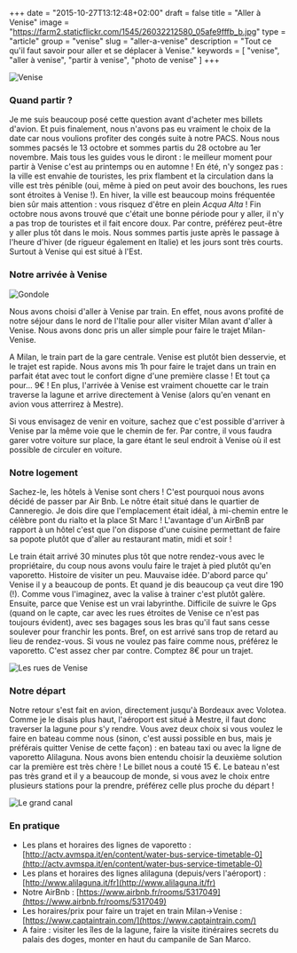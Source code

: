 +++
date = "2015-10-27T13:12:48+02:00"
draft = false
title = "Aller à Venise"
image = "https://farm2.staticflickr.com/1545/26032212580_05afe9fffb_b.jpg"
type = "article"
group = "venise"
slug = "aller-a-venise"
description = "Tout ce qu'il faut savoir pour aller et se déplacer à Venise."
keywords = [
	"venise",
	"aller à venise",
	"partir à venise",
	"photo de venise"
	]
+++

![Venise](https://farm2.staticflickr.com/1545/26032212580_05afe9fffb_b.jpg)

### Quand partir ?
Je me suis beaucoup posé cette question avant d'acheter mes billets d'avion. Et puis finalement, nous n'avons pas eu vraiment le choix de la date car nous voulions profiter des congés suite à notre PACS. Nous nous sommes pacsés le 13 octobre et sommes partis du 28 octobre au 1er novembre. Mais tous les guides vous le diront :
le meilleur moment pour partir à Venise c'est au printemps ou en automne ! En été, n'y songez pas : la ville est envahie de touristes, les prix flambent et la circulation dans la ville est très pénible (oui, même à pied on peut avoir des bouchons, les rues sont étroites à Venise !). En hiver, la ville est beaucoup moins fréquentée bien sûr mais attention :
vous risquez d'être en plein _Acqua Alta_ ! Fin octobre nous avons trouvé que c'était une bonne période pour y aller, il n'y a pas trop de touristes et il fait encore doux. Par contre, préférez peut-être y aller plus tôt dans le mois. Nous sommes partis juste après le passage à l'heure d'hiver (de rigueur également en Italie) et les jours sont très courts.
Surtout à Venise qui est situé à l'Est.

### Notre arrivée à Venise

![Gondole](https://farm6.staticflickr.com/5780/23108881660_0092c9c58d_b.jpg)

Nous avons choisi d'aller à Venise par train. En effet, nous avons profité de notre séjour dans le nord de l'Italie pour aller visiter Milan avant d'aller
à Venise. Nous avons donc pris un aller simple pour faire le trajet Milan-Venise.

A Milan, le train part de la gare centrale. Venise est plutôt bien desservie, et le trajet est rapide. Nous avons mis 1h pour faire le trajet dans un train en parfait état avec tout le confort digne d'une première classe ! Et tout ça pour... 9€ ! En plus, l'arrivée à Venise est vraiment chouette car le train traverse la lagune
et arrive directement à Venise (alors qu'en venant en avion vous atterrirez à Mestre).

Si vous envisagez de venir en voiture, sachez que c'est possible d'arriver à Venise par la même voie que le chemin de fer. Par contre, il vous faudra garer votre voiture sur place,
la gare étant le seul endroit à Venise où il est possible de circuler en voiture.


### Notre logement
Sachez-le, les hôtels à Venise sont chers ! C'est pourquoi nous avons décidé de passer par Air Bnb.
Le nôtre était situé dans le quartier de Canneregio. Je dois dire que l'emplacement était idéal, à mi-chemin entre le célèbre pont du rialto et la place St Marc ! L'avantage d'un AirBnB par rapport à un hôtel c'est que l'on dispose d'une cuisine permettant de faire sa popote plutôt que d'aller au restaurant matin, midi et soir !


Le train était arrivé 30 minutes plus tôt que notre rendez-vous avec le propriétaire, du coup nous avons voulu faire le trajet à pied plutôt qu'en vaporetto. Histoire de visiter un peu. Mauvaise idée. D'abord parce qu' Venise il y a beaucoup de ponts. Et quand je dis beaucoup ça veut dire 190 (!). Comme vous l'imaginez, avec la valise à trainer c'est plutôt galère.
Ensuite, parce que Venise est un vrai labyrinthe. Difficile de suivre le Gps (quand on le capte, car avec les rues étroites de Venise ce n'est pas toujours évident), avec ses bagages sous les bras qu'il faut sans cesse soulever pour franchir les ponts.
Bref, on est arrivé sans trop de retard au lieu de rendez-vous.
Si vous ne voulez pas faire comme nous, préférez le vaporetto. C'est assez cher par contre. Comptez 8€ pour un trajet.

![Les rues de Venise](https://farm1.staticflickr.com/706/23086980109_55074932c7_b.jpg)


### Notre départ
Notre retour s'est fait en avion, directement jusqu'à Bordeaux avec Volotea. Comme je le disais plus haut, l'aéroport est situé à Mestre, il faut donc traverser la lagune pour s'y rendre. Vous avez deux choix si vous voulez le faire en bateau comme nous (sinon, c'est aussi possible en bus, mais je préférais quitter Venise de cette façon) : en bateau taxi ou avec la ligne de vaporetto Alilaguna.
Nous avons bien entendu choisir la deuxième solution car la première est très chère ! Le billet nous a couté 15 €.
Le bateau n'est pas très grand et il y a beaucoup de monde, si vous avez le choix entre plusieurs stations pour la prendre, préférez celle plus proche du départ !

![Le grand canal](https://farm6.staticflickr.com/5808/22770242163_8516ac7eb8_b.jpg)

### En pratique
* Les plans et horaires des lignes de vaporetto : [http://actv.avmspa.it/en/content/water-bus-service-timetable-0](http://actv.avmspa.it/en/content/water-bus-service-timetable-0)
* Les plans et horaires des lignes alilaguna (depuis/vers l'aéroport) : [http://www.alilaguna.it/fr](http://www.alilaguna.it/fr)
* Notre AirBnb : [https://www.airbnb.fr/rooms/5317049](https://www.airbnb.fr/rooms/5317049)
* Les horaires/prix pour faire un trajet en train Milan->Venise : [https://www.captaintrain.com/](https://www.captaintrain.com/)
* A faire : visiter les îles de la lagune, faire la visite itinéraires secrets du palais des doges, monter en haut du campanile de San Marco.

